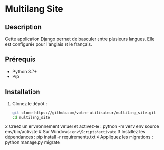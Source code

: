 # Multilang Site

## Description
Cette application Django permet de basculer entre plusieurs langues. Elle est configurée pour l'anglais et le français.

## Prérequis
- Python 3.7+
- Pip

## Installation
1. Clonez le dépôt :
   ```sh
   git clone https://github.com/votre-utilisateur/multilang_site.git
   cd multilang_site
2 Créez un environnement virtuel et activez-le :
python -m venv env
source env/bin/activate  # Sur Windows: `env\Scripts\activate`
3 Installez les dépendances :
pip install -r requirements.txt
4 Appliquez les migrations :
python manage.py migrate
